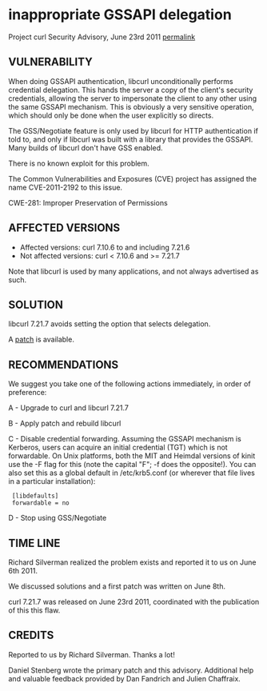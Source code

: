 inappropriate GSSAPI delegation
===============================

Project curl Security Advisory, June 23rd 2011
[permalink](https://curl.se/docs/CVE-2011-2192.html)

VULNERABILITY
-------------

When doing GSSAPI authentication, libcurl unconditionally performs
credential delegation. This hands the server a copy of the client's security
credentials, allowing the server to impersonate the client to any other
using the same GSSAPI mechanism. This is obviously a very sensitive
operation, which should only be done when the user explicitly so directs.

The GSS/Negotiate feature is only used by libcurl for HTTP authentication if
told to, and only if libcurl was built with a library that provides the
GSSAPI. Many builds of libcurl don't have GSS enabled.

There is no known exploit for this problem.

The Common Vulnerabilities and Exposures (CVE) project has assigned the name
CVE-2011-2192 to this issue.

CWE-281: Improper Preservation of Permissions

AFFECTED VERSIONS
-----------------

- Affected versions: curl 7.10.6 to and including 7.21.6
-  Not affected versions: curl < 7.10.6 and >= 7.21.7

Note that libcurl is used by many applications, and not always advertised as
such.

SOLUTION
--------

libcurl 7.21.7 avoids setting the option that selects delegation.

A [patch](https://curl.se/curl-gssapi-delegation.patch) is available.

RECOMMENDATIONS
---------------

We suggest you take one of the following actions immediately, in order of
preference:

 A - Upgrade to curl and libcurl 7.21.7

 B - Apply patch and rebuild libcurl

 C - Disable credential forwarding. Assuming the GSSAPI mechanism is
     Kerberos, users can acquire an initial credential (TGT) which is not
     forwardable. On Unix platforms, both the MIT and Heimdal versions of
     kinit use the -F flag for this (note the capital "F"; -f does the
     opposite!). You can also set this as a global default in /etc/krb5.conf
     (or wherever that file lives in a particular installation):

     [libdefaults]
     forwardable = no

 D - Stop using GSS/Negotiate

TIME LINE
---------

Richard Silverman realized the problem exists and reported it to us on June
6th 2011.

We discussed solutions and a first patch was written on June 8th.

curl 7.21.7 was released on June 23rd 2011, coordinated with the publication
of this this flaw.

CREDITS
-------

Reported to us by Richard Silverman. Thanks a lot!

Daniel Stenberg wrote the primary patch and this advisory. Additional help and
valuable feedback provided by Dan Fandrich and Julien Chaffraix.
